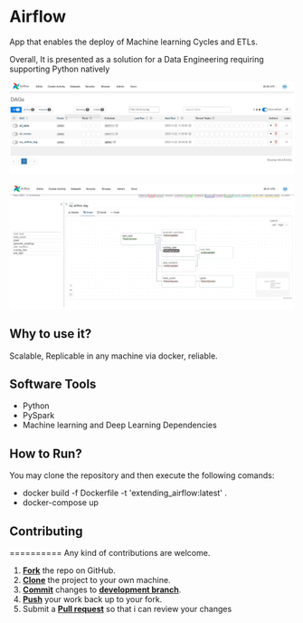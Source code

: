 # Airflow 

App that enables the deploy of Machine learning Cycles and ETLs.

Overall, It is presented as a solution for a Data Engineering requiring supporting Python natively


![Dashboard_Overview](Dashboard.JPG)

![Dag_Overview](DAG.JPG)

## Why to use it?

Scalable, Replicable in any machine via docker, reliable.


## Software Tools

* Python
* PySpark
* Machine learning and Deep Learning Dependencies

## How to Run?

You may clone the repository and then execute the following comands:

- docker build -f Dockerfile -t 'extending_airflow:latest' .
- docker-compose up


## Contributing
==========
Any kind of contributions are welcome.

1. <a href='https://help.github.com/articles/fork-a-repo/'>**Fork**</a> the repo on GitHub.
2. <a href='https://help.github.com/articles/cloning-a-repository/'>**Clone**</a> the project to your own machine.
3. <a href='https://git-scm.com/book/en/v2/Git-Basics-Recording-Changes-to-the-Repository'>**Commit**</a> changes to <a href='https://git-scm.com/book/en/v2/Git-Branching-Branches-in-a-Nutshell'>**development branch**</a>.
4. <a href='https://help.github.com/articles/pushing-to-a-remote/'>**Push**</a> your work back up to your fork.
5. Submit a <a href='https://help.github.com/articles/about-pull-requests/'>**Pull request**</a> so that i can review your changes
